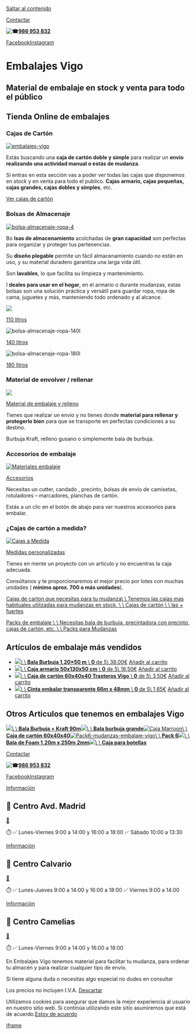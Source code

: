 [Saltar al contenido](https://embalajesvigo.es/#content "Saltar al contenido")

[Contactar](https://embalajesvigo.es/centro-avd-madrid-vigo/)

**![☎](https://s.w.org/images/core/emoji/14.0.0/svg/260e.svg)[986 953 832](tel:+34986953832)**

[Facebook](https://es-la.facebook.com/embalajesenvigo/)[Instagram](https://www.instagram.com/embalajesvigo/)

# Embalajes Vigo

## Material de embalaje en stock y venta para todo el público

## Tienda Online de embalajes

### Cajas de Cartón

[![embalajes-vigo](https://embalajesvigo.es/wp-content/uploads/2021/02/embalajes-vigo.jpg)](https://embalajesvigo.es/productos/cajasdecarton/)

Estás buscando una **caja de cartón doble y simple** para realizar un **envío realizando una actividad manual o estás de mudanza**.

Si entras en esta sección vas a poder ver todas las cajas que disponemos en stock y en venta para todo el publico. **Cajas armario, cajas pequeñas, cajas grandes, cajas dobles y simples**, etc.

[Ver cajas de cartón](https://embalajesvigo.es/productos/cajasdecarton/)

### Bolsas de Almacenaje

[![bolsa-almacenaje-ropa-4](https://embalajesvigo.es/wp-content/uploads/2024/08/bolsa-almacenaje-ropa-4.webp)](https://embalajesvigo.es/productos/cajasdecarton/)

Bo **lsas de almacenamiento** acolchadas de **gran capacidad** son perfectas para organizar y proteger tus pertenencias.

Su **diseño plegable** permite un fácil almacenamiento cuando no están en uso, y su material duradero garantiza una larga vida útil.

Son **lavables**, lo que facilita su limpieza y mantenimiento.

I **deales para usar en el hogar**, en el armario o durante mudanzas, estas bolsas son una solución práctica y versátil para guardar ropa, ropa de cama, juguetes y más, manteniendo todo ordenado y al alcance.

![](https://embalajesvigo.es/wp-content/uploads/2024/08/bolsa-almacenaje-ropa-110l.jpg)

[110 litros](https://embalajesvigo.es/producto/bolsa-de-almacenaje-de-110-litros/)

![bolsa-almacenaje-ropa-140l](https://embalajesvigo.es/wp-content/uploads/2024/08/bolsa-almacenaje-ropa-140l.jpg)

[140 litros](https://embalajesvigo.es/producto/bolsa-de-almacenaje-de-140-litros/)

![bolsa-almacenaje-ropa-180l](https://embalajesvigo.es/wp-content/uploads/2024/08/bolsa-almacenaje-ropa-180l.jpg)

[180 litros](https://embalajesvigo.es/producto/bolsa-de-almacenaje-de-180-litros/)

### Material de envolver / rellenar

[![](https://embalajesvigo.es/wp-content/uploads/2019/06/relleno-cajas-gusanos.jpg)](https://embalajesvigo.es/productos/envolver-rellenar/)

[Material de embalaje y relleno](https://embalajesvigo.es/productos/envolver-rellenar/)

Tienes que realizar un envio y no tienes donde **material para rellenar y protegerlo bien** para que se transporte en perfectas condiciones a su destino.

Burbuja Kraft, relleno gusano o simplemente bala de burbuja.

### Accesorios de embalaje

[![Materiales embalaje](https://embalajesvigo.es/wp-content/uploads/2024/04/2-1.jpg)](https://embalajesvigo.es/productos/accesorios-de-embalar/)

[Accesorios](https://embalajesvigo.es/productos/accesorios-de-embalar/)

Necesitas un cutter, candado , precinto, bolsas de envío de camisetas, rotuladores – marcadores, planchas de cartón.

Estás a un clic en el botón de abajo para ver nuestros accesorios para embalar.

### ¿Cajas de cartón a medida?

[![Cajas a Medida](https://embalajesvigo.es/wp-content/uploads/2024/04/1-1.jpg)](https://embalajesvigo.es/pedido-medida/)

[Medidas personalizadas](https://embalajesvigo.es/pedido-medida/)

Tienes en mente un proyecto con un articulo y no encuentras la caja adecuada.

Consúltanos y te proporcionaremos el mejor precio por lotes con muchas unidades ( **mínimo aprox. 700 o más unidades**).

[Cajas de carton que necesitas para tu mudanza\\
\\
Tenemos las cajas mas habituales utilizadas para mudanzas en stock. \\
\\
Cajas de cartón \\
\\
las + fuertes](https://embalajesvigo.es/productos/cajasdecarton/)

[Packs de embalaje \\
\\
Necesitas bala de burbuja, precintadora con precinto, cajas de cartón, etc. \\
\\
Packs para Mudanzas](https://embalajesvigo.es/productos/pckstrasterovigo/)

## Artículos de embalaje más vendidos

- [![](https://embalajesvigo.es/wp-content/uploads/2017/01/IMG_20170202_130628-e1486051206699-300x225.jpg)\\
\\
**Bala Burbuja 1,20×50 m** \\
**0** de 5\\
38,00€](https://embalajesvigo.es/producto/envolver-rellenar/bala-burbuja-2/) [Añadir al carrito](https://embalajesvigo.es/?add-to-cart=248)
- [![](https://embalajesvigo.es/wp-content/uploads/2017/01/cajaarmariogrande.png)\\
\\
**Caja armario 50x130x50 cm** \\
**0** de 5\\
16,50€](https://embalajesvigo.es/producto/caja-armario-grande/) [Añadir al carrito](https://embalajesvigo.es/?add-to-cart=115)
- [![](https://embalajesvigo.es/wp-content/uploads/2017/01/cgrande-900x675.jpg)\\
\\
**Caja de cartón 60x40x40 Trasteros Vigo** \\
**0** de 5\\
3,50€](https://embalajesvigo.es/producto/caja-de-carton-grande-trasteros-vigo/) [Añadir al carrito](https://embalajesvigo.es/?add-to-cart=76)
- [![](https://embalajesvigo.es/wp-content/uploads/2017/01/DSC02867-e1484840116361-300x225.jpg)\\
\\
**Cinta embalar transparente 66m x 48mm** \\
**0** de 5\\
1,65€](https://embalajesvigo.es/producto/accesorios-de-embalar/cinta-embalar-transparente/) [Añadir al carrito](https://embalajesvigo.es/?add-to-cart=255)

## Otros Articulos que tenemos en embalajes Vigo

[![](https://embalajesvigo.es/wp-content/uploads/2017/01/burbujas.png)\\
\\
**Bala Burbuja + Kraft 90m**](https://embalajesvigo.es/producto/envolver-rellenar/bala-burbuja-kraft-90m/)[![](https://embalajesvigo.es/wp-content/uploads/2017/01/Burbuja1.jpeg)\\
\\
**Bala burbuja grande**](https://embalajesvigo.es/producto/envolver-rellenar/bala-burbuja/)[![Caja Marroon](https://embalajesvigo.es/wp-content/uploads/2017/01/IMG_20160719_092520.jpg)\\
\\
**Caja de cartón 60x40x40**](https://embalajesvigo.es/producto/caja-carton-60x40x40/)[![Pack6-mudanzas-embalaje-vigo](https://embalajesvigo.es/wp-content/uploads/2017/02/Pack6-mudanzas-embalaje-vigo.jpg)\\
\\
**Pack 6**](https://embalajesvigo.es/producto/pack-6/)[![](https://embalajesvigo.es/wp-content/uploads/2017/01/foam1mm.jpeg)\\
\\
**Bala de Foam 1,20m x 250m 2mm**](https://embalajesvigo.es/producto/bala-de-foam-120m-x-250m-2mm/)[![](https://embalajesvigo.es/wp-content/uploads/2017/03/IMG_20170302_172329-scaled.jpg)\\
\\
**Caja para botellas**](https://embalajesvigo.es/producto/390/)

[Contactar](https://embalajesvigo.es/centro-calvario/)

**![☎](https://s.w.org/images/core/emoji/14.0.0/svg/260e.svg)[986 953 832](tel:+34986953832)**

[Facebook](https://es-la.facebook.com/embalajesenvigo/)[Instagram](https://www.instagram.com/embalajesvigo/)

[Información](https://embalajesvigo.es/centro-avd-madrid-vigo/)

## 🏢 Centro Avd. Madrid

[📩](mailto:vigo@embalajesvigo.es)

⏱️ ✅ Lunes-Viernes 9:00 a 14:00 y 16:00 a 18:00 ✅ Sábado 10:00 a 13:30

[Información](https://embalajesvigo.es/centro-calvario/)

## 🏢 Centro Calvario

[📩](mailto:info@embalajesvigo.es)

⏱️ ✅ Lunes-Jueves 9:00 a 14:00 y 16:00 a 18:00 ✅ Viernes 9:00 a 14:00

[Información](https://embalajesvigo.es/centro-camelias/)

## 🏢 Centro Camelias

[📩](mailto:vigo@embalajesvigo.es)

⏱️ ✅ Lunes-Viernes 9:00 a 14:00 y 16:00 a 18:00

En Embalajes Vigo tenemos material para facilitar tu mudanza, para ordenar tu almacén y para realizar cualquier tipo de envío.

Si tiene alguna duda o necesitas algo especial no dudes en consultar

Los precios no incluyen I.V.A. [Descartar](https://embalajesvigo.es/#)

Utilizamos cookies para asegurar que damos la mejor experiencia al usuario en nuestro sitio web. Si continúa utilizando este sitio asumiremos que está de acuerdo.[Estoy de acuerdo](https://embalajesvigo.es/#)

[iframe](https://www.google.com/recaptcha/api2/anchor?ar=1&k=6Le_36MUAAAAABvGug9B0FoO5e-kZXgKmEn95unk&co=aHR0cHM6Ly9lbWJhbGFqZXN2aWdvLmVzOjQ0Mw..&hl=en&v=jt8Oh2-Ue1u7nEbJQUIdocyd&size=invisible&cb=quliypnc0g40)